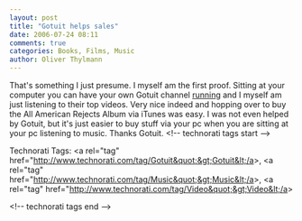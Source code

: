 ```yaml
---
layout: post
title: "Gotuit helps sales"
date: 2006-07-24 08:11
comments: true
categories: Books, Films, Music
author: Oliver Thylmann
---
```






That's something I just presume. I myself am the first proof. Sitting at your computer you can have your own Gotuit channel [running](http://www.gotuit.com/player.php?c=Music&amp;p=77635&amp;s=1381554) and I myself am just listening to their top videos. Very nice indeed and hopping over to buy the All American Rejects Album via iTunes was easy. I was not even helped by Gotuit, but it's just easier to buy stuff via your pc when you are sitting at your pc listening to music. Thanks Gotuit.
&lt;!-- technorati tags start --&gt;

Technorati Tags: &lt;a rel=&quot;tag&quot; href=&quot;http://www.technorati.com/tag/Gotuit&quot;&gt;Gotuit&lt;/a&gt;, &lt;a rel=&quot;tag&quot; href=&quot;http://www.technorati.com/tag/Music&quot;&gt;Music&lt;/a&gt;, &lt;a rel=&quot;tag&quot; href=&quot;http://www.technorati.com/tag/Video&quot;&gt;Video&lt;/a&gt;

&lt;!-- technorati tags end --&gt;


